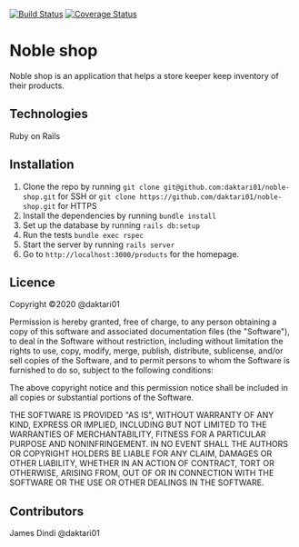 [![Build Status](https://travis-ci.org/daktari01/noble-shop.svg?branch=develop)](https://travis-ci.org/daktari01/noble-shop)
[![Coverage Status](https://coveralls.io/repos/github/daktari01/noble-shop/badge.svg?branch=master)](https://coveralls.io/github/daktari01/noble-shop?branch=master)
# Noble shop
Noble shop is an application that helps a store keeper keep inventory of their products.

## Technologies
Ruby on Rails

## Installation
1. Clone the repo by running `git clone git@github.com:daktari01/noble-shop.git` for SSH or `git clone https://github.com/daktari01/noble-shop.git` for HTTPS
2. Install the dependencies by running `bundle install`
3. Set up the database by running `rails db:setup`
4. Run the tests `bundle exec rspec`
5. Start the server by running `rails server`
6. Go to `http://localhost:3000/products` for the homepage.

## Licence
Copyright ©2020 @daktari01

Permission is hereby granted, free of charge, to any person obtaining a copy of this software and associated documentation files (the "Software"), to deal in the Software without restriction, including without limitation the rights to use, copy, modify, merge, publish, distribute, sublicense, and/or sell copies of the Software, and to permit persons to whom the Software is furnished to do so, subject to the following conditions:

The above copyright notice and this permission notice shall be included in all copies or substantial portions of the Software.

THE SOFTWARE IS PROVIDED "AS IS", WITHOUT WARRANTY OF ANY KIND, EXPRESS OR IMPLIED, INCLUDING BUT NOT LIMITED TO THE WARRANTIES OF MERCHANTABILITY, FITNESS FOR A PARTICULAR PURPOSE AND NONINFRINGEMENT. IN NO EVENT SHALL THE AUTHORS OR COPYRIGHT HOLDERS BE LIABLE FOR ANY CLAIM, DAMAGES OR OTHER LIABILITY, WHETHER IN AN ACTION OF CONTRACT, TORT OR OTHERWISE, ARISING FROM, OUT OF OR IN CONNECTION WITH THE SOFTWARE OR THE USE OR OTHER DEALINGS IN THE SOFTWARE.

## Contributors
James Dindi @daktari01
